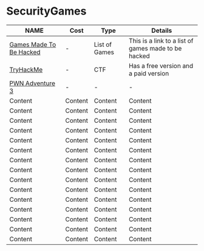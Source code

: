 # SecurityGames
| NAME  | Cost  | Type | Details  |
| ------------- | ------------- | ------------- | ------------- |
| [Games Made To Be Hacked](https://www.reddit.com/r/hacking/comments/qjtvai/games_made_to_be_hacked)  | -  | List of Games | This is a link to a list of games made to be hacked  |
| [TryHackMe](https://tryhackme.com/)  | -  | CTF | Has a free version and a paid version  |
| [PWN Adventure 3](https://www.pwnadventure.com/)  | -  | - | -  |
| Content  | Content  | Content | Content  |
| Content  | Content  | Content | Content  |
| Content  | Content  | Content | Content  |
| Content  | Content  | Content | Content  |
| Content  | Content  | Content | Content  |
| Content  | Content  | Content | Content  |
| Content  | Content  | Content | Content  |
| Content  | Content  | Content | Content  |
| Content  | Content  | Content | Content  |
| Content  | Content  | Content | Content  |
| Content  | Content  | Content | Content  |
| Content  | Content  | Content | Content  |
| Content  | Content  | Content | Content  |
| Content  | Content  | Content | Content  |
| Content  | Content  | Content | Content  |
